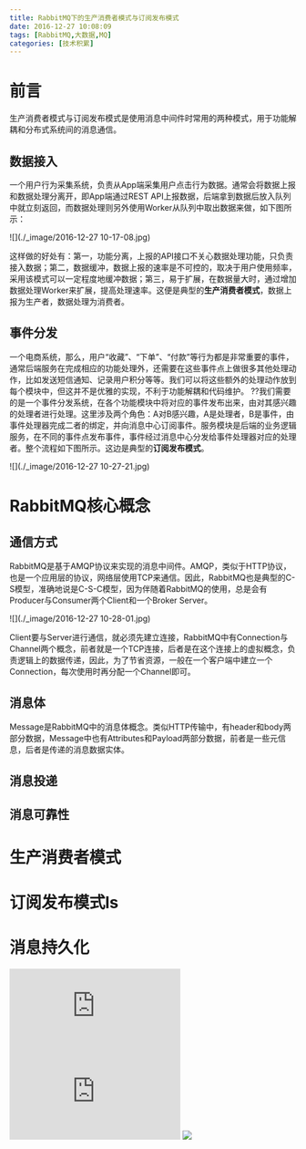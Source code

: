 ```yaml
---
title: RabbitMQ下的生产消费者模式与订阅发布模式
date: 2016-12-27 10:08:09
tags: [RabbitMQ,大数据,MQ]
categories: [技术积累]
---
```

# 前言
生产消费者模式与订阅发布模式是使用消息中间件时常用的两种模式，用于功能解耦和分布式系统间的消息通信。
## 数据接入
一个用户行为采集系统，负责从App端采集用户点击行为数据。通常会将数据上报和数据处理分离开，即App端通过REST API上报数据，后端拿到数据后放入队列中就立刻返回，而数据处理则另外使用Worker从队列中取出数据来做，如下图所示：

![](./_image/2016-12-27 10-17-08.jpg)

这样做的好处有：第一，功能分离，上报的API接口不关心数据处理功能，只负责接入数据；第二，数据缓冲，数据上报的速率是不可控的，取决于用户使用频率，采用该模式可以一定程度地缓冲数据；第三，易于扩展，在数据量大时，通过增加数据处理Worker来扩展，提高处理速率。这便是典型的**生产消费者模式**，数据上报为生产者，数据处理为消费者。
## 事件分发
一个电商系统，那么，用户“收藏”、“下单”、“付款”等行为都是非常重要的事件，通常后端服务在完成相应的功能处理外，还需要在这些事件点上做很多其他处理动作，比如发送短信通知、记录用户积分等等。我们可以将这些额外的处理动作放到每个模块中，但这并不是优雅的实现，不利于功能解耦和代码维护。 
??我们需要的是一个事件分发系统，在各个功能模块中将对应的事件发布出来，由对其感兴趣的处理者进行处理。这里涉及两个角色：A对B感兴趣，A是处理者，B是事件，由事件处理器完成二者的绑定，并向消息中心订阅事件。服务模块是后端的业务逻辑服务，在不同的事件点发布事件，事件经过消息中心分发给事件处理器对应的处理者。整个流程如下图所示。这边是典型的**订阅发布模式**。

![](./_image/2016-12-27 10-27-21.jpg)

# RabbitMQ核心概念
## 通信方式
RabbitMQ是基于AMQP协议来实现的消息中间件。AMQP，类似于HTTP协议，也是一个应用层的协议，网络层使用TCP来通信。因此，RabbitMQ也是典型的C-S模型，准确地说是C-S-C模型，因为伴随着RabbitMQ的使用，总是会有Producer与Consumer两个Client和一个Broker Server。

![](./_image/2016-12-27 10-28-01.jpg)

Client要与Server进行通信，就必须先建立连接，RabbitMQ中有Connection与Channel两个概念，前者就是一个TCP连接，后者是在这个连接上的虚拟概念，负责逻辑上的数据传递，因此，为了节省资源，一般在一个客户端中建立一个Connection，每次使用时再分配一个Channel即可。
## 消息体
Message是RabbitMQ中的消息体概念。类似HTTP传输中，有header和body两部分数据，Message中也有Attributes和Payload两部分数据，前者是一些元信息，后者是传递的消息数据实体。
## 消息投递
## 消息可靠性
# 生产消费者模式
# 订阅发布模式ls

# 消息持久化
![](http://www.itdadao.com/articles/c15a901095p0.html)
![](http://www.cnblogs.com/xiazh/archive/2011/04/29/2004859.html)
![](http://blog.csdn.net/lk10207160511/article/details/50334173)
